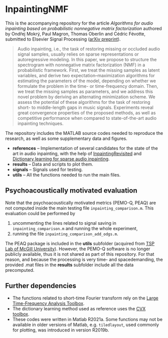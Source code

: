 # InpaintingNMF

This is the accompanying repository for the article *Algorithms for audio inpainting based on probabilistic nonnegative matrix factorization* authored by Ondřej Mokrý, Paul Magron, Thomas Oberlin and Cédric Févotte, submitted to Elsevier Signal Processing ([arXiv preprint](https://arxiv.org/abs/2206.13768)).

> Audio inpainting, i.e., the task of restoring missing or occluded audio signal samples, usually relies on sparse representations or autoregressive modeling. In this paper, we propose to structure the spectrogram with nonnegative matrix factorization (NMF) in a probabilistic framework. First, we treat the missing samples as latent variables, and derive two expectation–maximization algorithms for estimating the parameters of the model, depending on whether we formulate the problem in the time- or time-frequency domain. Then, we treat the missing samples as parameters, and we address this novel problem by deriving an alternating minimization scheme. We assess the potential of these algorithms for the task of restoring short- to middle-length gaps in music signals. Experiments reveal great convergence properties of the proposed methods, as well as competitive performance when compared to state-of-the-art audio inpainting techniques.

The repository includes the MATLAB source codes needed to reproduce the research, as well as some supplementary data and figures.

- **references** – Implementation of several candidates for the state of the art in audio inpainting, with the help of [InpaintingRevisited](https://github.com/ondrejmokry/InpaintingRevisited) and [Dictionary learning for sparse audio inpainting](https://www.oeaw.ac.at/isf/forschung/fachbereiche-teams/mathematik/dictionary-learning-for-sparse-audio-inpainting).
- **results** – Data and scripts to plot them.
- **signals** – Signals used for testing.
- **utils** – All the functions needed to run the main files.

## Psychoacoustically motivated evaluation

Note that the psychoacoustically motivated metrics (PEMO-Q, PEAQ) are not computed inside the main testing file `inpainting_comparison.m`. This evaluation could be performed by
1. uncommenting the lines related to signal saving in `inpainting_comparison.m` and running the whole experiment,
2. running the file `inpainting_comparison_add_odgs.m`.

The PEAQ package is included in the **utils** subfolder (acquired from [TSP Lab of McGill University](http://www-mmsp.ece.mcgill.ca/Documents/Software/)). However, the PEMO-Q software is no longer publicly available, thus it is not shared as part of this repository. For that reason, and because the processing is very time- and spacedemanding, the provided .mat files in the **results** subfolder include all the data precomputed.

## Further dependencies

- The functions related to short-time Fourier transform rely on the [Large Time-Frequency Analysis Toolbox](http://ltfat.org/).
- The dictionary learning method used as reference uses the [CVX toolbox](http://cvxr.com/cvx/).
- These codes were written in Matlab R2021a. Some functions may not be available in older versions of Matlab, e.g. `tiledlayout`, used commonly for plotting, was introduced in version R2019b.
